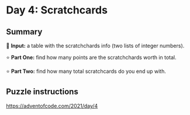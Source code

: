 # Day 4: Scratchcards

## Summary

📃 **Input:** a table with the scratchchards info (two lists of integer numbers).

⭐ **Part One:** find how many points are the scratchchards worth in total.

⭐ **Part Two:** find how many total scratchcards do you end up with.

## Puzzle instructions
https://adventofcode.com/2021/day/4
